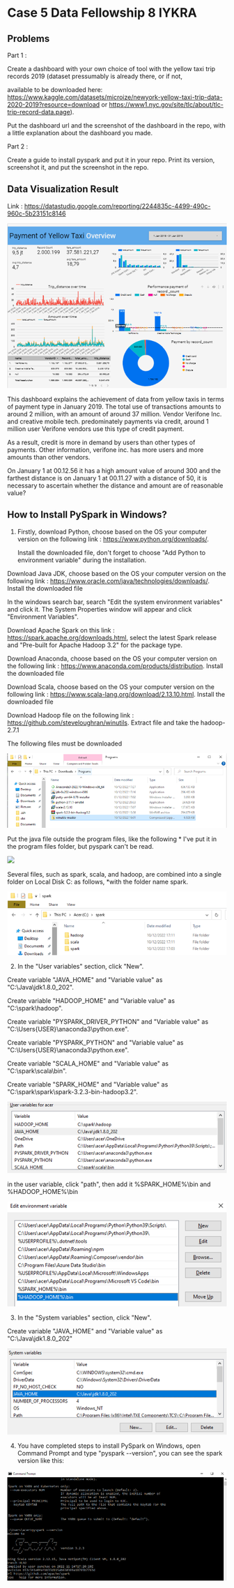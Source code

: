 # Case 5 Data Fellowship 8 IYKRA

## Problems
Part 1 :

Create a dashboard with your own choice of tool with the yellow taxi trip records 2019 (dataset
pressumably is already there, or if not,

available to be downloaded here:
https://www.kaggle.com/datasets/microize/newyork-yellow-taxi-trip-data-2020-2019?resource=download 
or https://www1.nyc.gov/site/tlc/about/tlc-trip-record-data.page).

Put the dashboard url and the screenshot of the dashboard in the repo, with a little explanation about
the dashboard you made.

Part 2 :

Create a guide to install pyspark and put it in your repo. Print its version, screenshot it, and put the
screenshot in the repo.

## Data Visualization Result
Link : https://datastudio.google.com/reporting/2244835c-4499-490c-960c-5b23151c8146


![](Dashboard_Payment_Type_Overview.PNG)

This dashboard explains the achievement of data from yellow taxis in terms of payment type in January 2019. The total use of transactions amounts to around 2 million, with an amount of around 37 million. Vendor Verifone Inc. and creative mobile tech. predominately payments via credit, around 1 million user Verifone vendors use this type of credit payment. 

As a result, credit is more in demand by users than other types of payments. Other information, verifone inc. has more users and more amounts than other vendors. 

On January 1 at 00.12.56 it has a high amount value of around 300 and the farthest distance is on January 1 at 00.11.27 with a distance of 50, it is necessary to ascertain whether the distance and amount are of reasonable value?

## How to Install PySpark in Windows?
1. Firstly, download Python, choose based on the OS your computer version on the following link : https://www.python.org/downloads/. 

   Install the downloaded file, don't forget to choose "Add Python to environment variable" during the installation.

Download Java JDK, choose based on the OS your computer version on the following link : https://www.oracle.com/java/technologies/downloads/. Install the downloaded file

   In the windows search bar, search "Edit the system environment variables" and click it. 
   The System Properties window will appear and click "Environment Variables".

Download Apache Spark on this link : https://spark.apache.org/downloads.html, select the latest Spark release and "Pre-built for Apache Hadoop 3.2" for the package type.

Download Anaconda, choose based on the OS your computer version on the following link : https://www.anaconda.com/products/distribution. Install the downloaded file

Download Scala, choose based on the OS your computer version on the following link : https://www.scala-lang.org/download/2.13.10.html. Install the downloaded file

Download Hadoop file on the following link : https://github.com/steveloughran/winutils. Extract file and take the hadoop-2.7.1

The following files must be downloaded

![](Tools_Downloaded.PNG)

Put the java file outside the program files, like the following * I've put it in the program files folder, but pyspark can't be read.

![](Path_Java.PNG)

Several files, such as spark, scala, and hadoop, are combined into a single folder on Local Disk C: as follows, *with the folder name spark.

![](Path_spark_tools.PNG)

2. In the "User variables" section, click "New". 

Create variable "JAVA_HOME" and "Variable value" as "C:\Java\jdk1.8.0_202".

Create variable "HADOOP_HOME" and "Variable value" as "C:\spark\hadoop".

Create variable "PYSPARK_DRIVER_PYTHON" and "Variable value" as "C:\Users\{USER}\anaconda3\python.exe".

Create variable "PYSPARK_PYTHON" and "Variable value" as "C:\Users\{USER}\anaconda3\python.exe".

Create variable "SCALA_HOME" and "Variable value" as "C:\spark\scala\bin".

Create variable "SPARK_HOME" and "Variable value" as "C:\spark\spark\spark-3.2.3-bin-hadoop3.2".

![](User_variables.PNG)

in the user variable, click  "path", then add it
%SPARK_HOME%\bin and %HADOOP_HOME%\bin

![](Setting_up_path_user_var.PNG)

3. In the "System variables" section, click "New". 

Create variable "JAVA_HOME" and "Variable value" as "C:\Java\jdk1.8.0_202"

![](System_variables.PNG)


4. You have completed steps to install PySpark on Windows, open Command Prompt and type "pyspark --version", you can see the spark version like this:

![](pyspark_capture.PNG)

